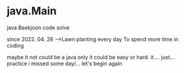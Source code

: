 # java.Main
java Baekjoon code solve

since 2022. 04. 26
-->Lawn planting every day
To spend more time in coding

maybe it not could be a java only
it could be easy or hard.
it.... just... practice
i missed some day/... let's begin again
